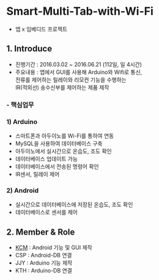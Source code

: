 # Smart-Multi-Tab-with-Wi-Fi
- 앱 x 임베디드 프로젝트

## 1. Introduce
- 진행기간 : 2016.03.02 ~ 2016.06.21 (112일, 일 4시간)
- 주요내용 : 앱에서 GUI를 사용해 Arduino와 Wifi로 통신, <br>
            전류를 제어하는 릴레이와 리모컨 기능을 수행하는 <br>
            IR(적외선) 송수신부를 제어하는 제품 제작

### - 핵심업무
### 1) Arduino
- 스마트폰과 아두이노를 Wi-Fi를 통하여 연동
- MySQL을 사용하여 데이터베이스 구축
- 아두이노에서 실시간으로 온습도, 조도 확인
- 데이터베이스 업데이트 가능
- 데이터베이스에서 전송된 명령어 확인
- IR센서, 릴레이 제어

### 2) Android
- 실시간으로 데이터베이스에 저장된 온습도, 조도 확인
- 데이터베이스로 센서를 제어

## 2. Member & Role
- [KCM](https://github.com/Chanmi-Kim) : Android 기능 및 GUI 제작
- CSP : Android-DB 연결
- JJY : Arduino 기능 제작
- KTH : Arduino-DB 연결
